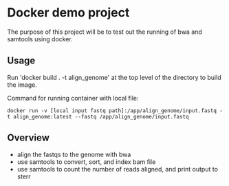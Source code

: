 # Docker demo project
The purpose of this project will be to test out the running of bwa and samtools using docker.

## Usage

Run 'docker build . -t align_genome' at the top level of the directory to build the image.

Command for running container with local file:
```
docker run -v [local input fastq path]:/app/align_genome/input.fastq -t align_genome:latest --fastq /app/align_genome/input.fastq
```

## Overview
- align the fastqs to the genome with bwa
- use samtools to convert, sort, and index bam file
- use samtools to count the number of reads aligned, and print output to sterr

